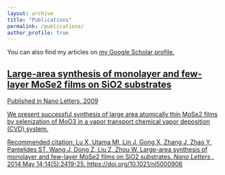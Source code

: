 ```yaml
---
layout: archive
title: "Publications"
permalink: /publications/
author_profile: true
---
```


You can also find my articles on <u><a href="{{author.googlescholar}}">my Google Scholar profile.

## [Large-area synthesis of monolayer and few-layer MoSe2 films on SiO2 substrates](https://pubs.acs.org/doi/abs/10.1021/nl5000906) ##
Published in Nano Letters, 2009

We present successful synthesis of large area atomically thin MoSe2 films by selenization of MoO3 in a vapor transport chemical vapor deposition (CVD) system.

Recommended citation: Lu X, Utama MI, Lin J, Gong X, Zhang J, Zhao Y, Pantelides ST, Wang J, Dong Z, Liu Z, Zhou W. Large-area synthesis of monolayer and few-layer MoSe2 films on SiO2 substrates. <em> Nano Letters </em>. 2014 May 14;14(5):2419-25. https://doi.org/10.1021/nl5000906 

